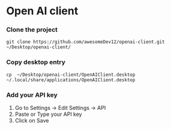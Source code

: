 # Open AI client

### Clone the project

```
git clone https://github.com/awesomeDev12/openai-client.git ~/Desktop/openai-client/
```

### Copy desktop entry
```
cp  ~/Desktop/openai-client/OpenAIClient.desktop ~/.local/share/applications/OpenAIClient.desktop
```


### Add your API key

1. Go to Settings -> Edit Settings -> API
2. Paste or Type your API key 
3. Click on Save



<!-- For developers -->

<!-- To run --> 
<!-- ``` -->
<!-- bash launch.sh -->
<!-- ``` -->
<!-- or --> 
<!-- ``` -->
<!-- python main.py -->
<!-- ``` -->
